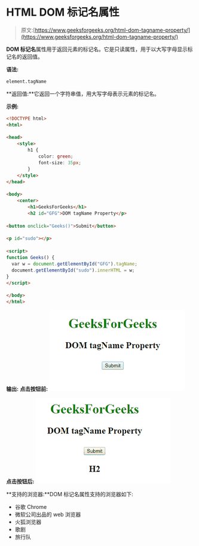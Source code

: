 # HTML DOM 标记名属性

> 原文:[https://www.geeksforgeeks.org/html-dom-tagname-property/](https://www.geeksforgeeks.org/html-dom-tagname-property/)

**DOM 标记名**属性用于返回元素的标记名。它是只读属性，用于以大写字母显示标记名的返回值。

**语法:**

```html
element.tagName 
```

**返回值:**它返回一个字符串值，用大写字母表示元素的标记名。

**示例:**

```html
<!DOCTYPE html>
<html>

<head>
    <style>
        h1 {
            color: green;
            font-size: 35px;
        }
    </style>
</head>

<body>
    <center>
        <h1>GeeksForGeeks</h1>
        <h2 id="GFG">DOM tagName Property</p>

<button onclick="Geeks()">Submit</button>

<p id="sudo"></p>

<script>
function Geeks() {
  var w = document.getElementById("GFG").tagName;
  document.getElementById("sudo").innerHTML = w;
}
</script>

</body>
</html>
```

**输出:**
**点击按钮前:**
![](img/c326cbd843a4a85fe1d035c1e303a475.png)

**点击按钮后:**
![](img/201291806dcbfd3d0bcf0233569fabd3.png)

**支持的浏览器:**DOM 标记名属性支持的浏览器如下:

*   谷歌 Chrome
*   微软公司出品的 web 浏览器
*   火狐浏览器
*   歌剧
*   旅行队